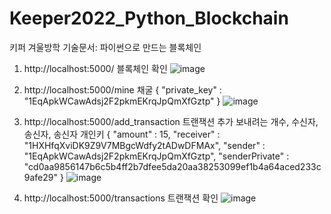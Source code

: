 # Keeper2022_Python_Blockchain
키퍼 겨울방학 기술문서: 파이썬으로 만드는 블록체인

1. http://localhost:5000/
블록체인 확인
![image](https://user-images.githubusercontent.com/68144657/155150353-19e4f72e-135f-498a-a1bc-bbbf27877f20.png)

2. http://localhost:5000/mine
채굴
    {
        "private_key" : "1EqApkWCawAdsj2F2pkmEKrqJpQmXfGztp"
    }
![image](https://user-images.githubusercontent.com/68144657/155150828-5465f6f4-23a7-4257-9d1d-178061130d49.png)

3. http://localhost:5000/add_transaction
트랜잭션 추가
보내려는 개수, 수신자, 송신자, 송신자 개인키
    {
        "amount"     : 15,
        "receiver"   : "1HXHfqXviDK9Z9V7MBgcWdfy2tADwDFMAx",
        "sender"     : "1EqApkWCawAdsj2F2pkmEKrqJpQmXfGztp",
        "senderPrivate" : "cd0aa9856147b6c5b4ff2b7dfee5da20aa38253099ef1b4a64aced233c9afe29"
    }
![image](https://user-images.githubusercontent.com/68144657/155151125-f8e3ee6d-e67c-4aaa-a9b7-88bcde74af2d.png)

4. http://localhost:5000/transactions
트랜잭션 확인
![image](https://user-images.githubusercontent.com/68144657/155151209-46a173fd-a647-4a2e-b5e7-2ac023df248f.png)
